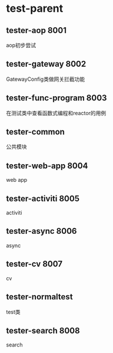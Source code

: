 # test-parent

## tester-aop 8001
aop初步尝试

## tester-gateway 8002
GatewayConfig类做网关拦截功能

## tester-func-program 8003
在测试类中查看函数式编程和reactor的用例

## tester-common
公共模块

## tester-web-app 8004
web app

## tester-activiti 8005
activiti

## tester-async 8006
async

## tester-cv 8007
cv

## tester-normaltest
test类

## tester-search 8008
search